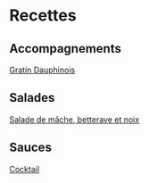 # Recettes
## Accompagnements
[Gratin Dauphinois](https://github.com/Arkatul/Cooking/blob/main/Accompagnements/Gratin%20Dauphinois.md)
## Salades
[Salade de mâche, betterave et noix](https://github.com/Arkatul/Cooking/blob/main/Salades/Betterave%20et%20Mache.md)
## Sauces
[Cocktail](./Sauces/Cocktail.md)
